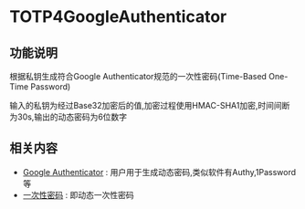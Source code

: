 # TOTP4GoogleAuthenticator

## 功能说明

根据私钥生成符合Google Authenticator规范的一次性密码(Time-Based One-Time Password)

输入的私钥为经过Base32加密后的值,加密过程使用HMAC-SHA1加密,时间间断为30s,输出的动态密码为6位数字

## 相关内容


* [Google Authenticator](https://en.wikipedia.org/wiki/Google_Authenticator) : 用户用于生成动态密码,类似软件有Authy,1Password等
* [一次性密码](https://en.wikipedia.org/wiki/Time-based_One-time_Password_Algorithm) : 即动态一次性密码

